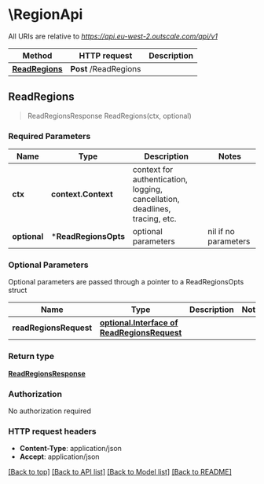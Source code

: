 # \RegionApi

All URIs are relative to *https://api.eu-west-2.outscale.com/api/v1*

Method | HTTP request | Description
------------- | ------------- | -------------
[**ReadRegions**](RegionApi.md#ReadRegions) | **Post** /ReadRegions | 



## ReadRegions

> ReadRegionsResponse ReadRegions(ctx, optional)



### Required Parameters


Name | Type | Description  | Notes
------------- | ------------- | ------------- | -------------
**ctx** | **context.Context** | context for authentication, logging, cancellation, deadlines, tracing, etc.
 **optional** | ***ReadRegionsOpts** | optional parameters | nil if no parameters

### Optional Parameters

Optional parameters are passed through a pointer to a ReadRegionsOpts struct


Name | Type | Description  | Notes
------------- | ------------- | ------------- | -------------
 **readRegionsRequest** | [**optional.Interface of ReadRegionsRequest**](ReadRegionsRequest.md)|  | 

### Return type

[**ReadRegionsResponse**](ReadRegionsResponse.md)

### Authorization

No authorization required

### HTTP request headers

- **Content-Type**: application/json
- **Accept**: application/json

[[Back to top]](#) [[Back to API list]](../README.md#documentation-for-api-endpoints)
[[Back to Model list]](../README.md#documentation-for-models)
[[Back to README]](../README.md)

